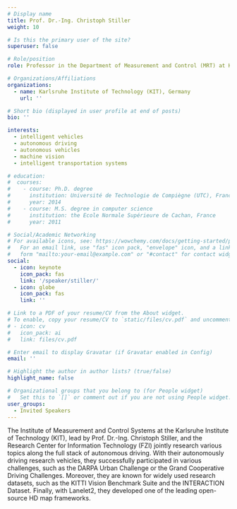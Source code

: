 ```yaml
---
# Display name
title: Prof. Dr.-Ing. Christoph Stiller
weight: 10

# Is this the primary user of the site?
superuser: false

# Role/position
role: Professor in the Department of Measurement and Control (MRT) at Karlsruhe Institute of Technology (KIT), Germany

# Organizations/Affiliations
organizations:
  - name: Karlsruhe Institute of Technology (KIT), Germany
    url: ''

# Short bio (displayed in user profile at end of posts)
bio: ''

interests:
  - intelligent vehicles
  - autonomous driving
  - autonomous vehicles
  - machine vision
  - intelligent transportation systems

# education:
#  courses:
#    - course: Ph.D. degree
#      institution: Université de Technologie de Compiègne (UTC), France
#      year: 2014
#    - course: M.S. degree in computer science
#      institution: the Ecole Normale Supérieure de Cachan, France
#      year: 2011

# Social/Academic Networking
# For available icons, see: https://wowchemy.com/docs/getting-started/page-builder/#icons
#   For an email link, use "fas" icon pack, "envelope" icon, and a link in the
#   form "mailto:your-email@example.com" or "#contact" for contact widget.
social:
  - icon: keynote
    icon_pack: fas
    link: '/speaker/stiller/'
  - icon: globe
    icon_pack: fas
    link: ''

# Link to a PDF of your resume/CV from the About widget.
# To enable, copy your resume/CV to `static/files/cv.pdf` and uncomment the lines below.
# - icon: cv
#   icon_pack: ai
#   link: files/cv.pdf

# Enter email to display Gravatar (if Gravatar enabled in Config)
email: ''

# Highlight the author in author lists? (true/false)
highlight_name: false

# Organizational groups that you belong to (for People widget)
#   Set this to `[]` or comment out if you are not using People widget.
user_groups:
  - Invited Speakers
---
```

The Institute of Measurement and Control Systems at the Karlsruhe Institute of Technology (KIT), lead by Prof. Dr.-Ing. Christoph Stiller, and the Research Center for Information Technology (FZI) jointly research various topics along the full stack of autonomous driving. With their autonomously driving research vehicles, they successfully participated in various challenges, such as the DARPA Urban Challenge or the Grand Cooperative Driving Challenges. Moreover, they are known for widely used research datasets, such as the KITTI Vision Benchmark Suite and the INTERACTION Dataset. Finally, with Lanelet2, they developed one of the leading open-source HD map frameworks.


